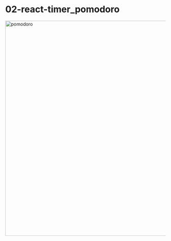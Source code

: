 # 02-react-timer_pomodoro



<img width="677" alt="pomodoro" src="https://user-images.githubusercontent.com/127213162/225127776-d2c0b48f-e8fc-43bb-9d27-256413b8f11e.png">

